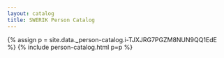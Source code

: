 ```yaml
---
layout: catalog
title: SWERIK Person Catalog
---
```

{% assign p = site.data._person-catalog.i-TJXJRG7PGZM8NUN9QQ1EdE %}
{% include person-catalog.html p=p %}

